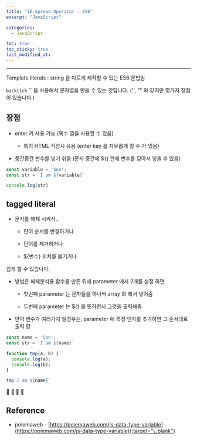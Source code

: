 ```yaml
---
title: "16.Spread Operator - ES6"
excerpt: "JavaScript"

categories:
  - JavaScript

toc: true
toc_sticky: true
last_modified_at:
---
```


---

Template literals :  string 을 다르게 제작할 수 있는 ES6 문법임

`backtick` `` 을 사용해서 문자열을 만들 수 있는 것입니다. ('', "" 와 같지만 몇가지 장점이 있습니다.)

## 장점

- enter 키 사용 가능 (복수 열을 사용할 수 있음)

    - 특히 HTML 작성시 유용 (enter key 를 자유롭게 칠 수 가 있음)


- 중간중간 변수를 넣기 쉬움 (문자 중간에 ${} 안에 변수를 담아서 넣을 수 있음)

```js
const variable = 'Son';
const str = `I am ${variable}`

console.log(str)
```

## tagged literal

- 문자를 해체 시켜서..

    - 단어 순서를 변경하거나

    - 단어를 제거하거나

    - ${변수} 위치를 옯기거나

쉽게 할 수 있습니다.


- 방법은 해체분석용 함수를 만든 뒤에 parameter 에서 2개를 설정 하면 

    - 첫번째 parameter 는 문자들을 하나씩 array 화 해서 넣어줌

    - 두번째 parameter 는 ${} 를 뜻하면서 그것을 출력해줌


- 만약 변수가 여러가지 일경우는, parameter 에 특정 인자를 추가하면 그 순서대로 출력 함

```js
const name = 'Son';
const str = `I am ${name}`

function tmp(a, b) {
  console.log(a);
  console.log(b);
}

tmp`I am ${name}`
```




🔶 🔷  📌 🔑

## Reference 

 - poiemaweb - [https://poiemaweb.com/js-data-type-variable](https://poiemaweb.com/js-data-type-variable){:target="\_blank"}  
